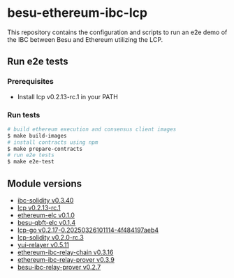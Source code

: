 # besu-ethereum-ibc-lcp

This repository contains the configuration and scripts to run an e2e demo of the IBC between Besu and Ethereum utilizing the LCP.

## Run e2e tests

### Prerequisites

- Install lcp v0.2.13-rc.1 in your PATH

### Run tests

```bash
# build ethereum execution and consensus client images
$ make build-images
# install contracts using npm
$ make prepare-contracts
# run e2e tests
$ make e2e-test
```

## Module versions

- [ibc-solidity v0.3.40](https://github.com/hyperledger-labs/yui-ibc-solidity/releases/tag/v0.3.40)
- [lcp v0.2.13-rc.1](https://github.com/datachainlab/lcp/releases/tag/v0.2.13-rc.1)
- [ethereum-elc v0.1.0](https://github.com/datachainlab/ethereum-elc/releases/tag/v0.1.0)
- [besu-qbft-elc v0.1.4](https://github.com/datachainlab/besu-qbft-elc/releases/tag/v0.1.4)
- [lcp-go v0.2.17-0.20250326101114-4f484197aeb4](https://github.com/datachainlab/lcp-go/tree/4f484197aeb4b13a2cd357efd2da1c5010320f00)
- [lcp-solidity v0.2.0-rc.3](https://github.com/datachainlab/lcp-solidity/releases/tag/v0.2.0-rc.3)
- [yui-relayer v0.5.11](https://github.com/hyperledger-labs/yui-relayer/releases/tag/v0.5.11)
- [ethereum-ibc-relay-chain v0.3.16](https://github.com/datachainlab/ethereum-ibc-relay-chain/releases/tag/v0.3.16)
- [ethereum-ibc-relay-prover v0.3.9](https://github.com/datachainlab/ethereum-ibc-relay-prover/releases/tag/v0.3.9)
- [besu-ibc-relay-prover v0.2.7](https://github.com/datachainlab/besu-ibc-relay-prover/releases/tag/v0.2.7)
